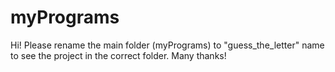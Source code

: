 # myPrograms

Hi! Please rename the main folder (myPrograms) to "guess_the_letter" name to see the project in the correct folder.
Many thanks!
